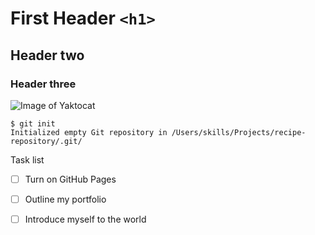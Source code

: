 # First Header ```<h1>```
## Header two 
### Header three

![Image of Yaktocat](https://octodex.github.com/images/yaktocat.png)

```
$ git init
Initialized empty Git repository in /Users/skills/Projects/recipe-repository/.git/
```

Task list
- [ ] Turn on GitHub Pages
- [ ] Outline my portfolio
- [ ] Introduce myself to the world

